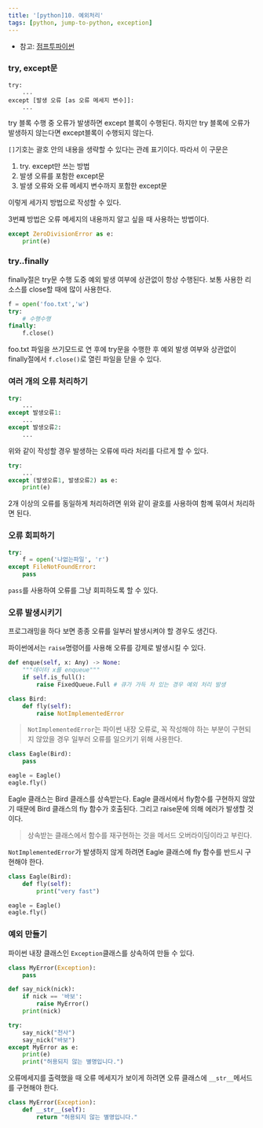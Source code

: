 ```yaml
---
title: '[python]10. 예외처리'
tags: [python, jump-to-python, exception]
---
```


- 참고: [점프투파이썬](https://wikidocs.net/30)

### try, except문

```pyrhon
try:
	...
except [발생 오류 [as 오류 메세지 변수]]:
	...
```

try 블록 수행 중 오류가 발생하면 except 블록이 수행된다. 하지만 try 블록에 오류가 발생하지 않는다면 except블록이 수행되지 않는다.

`[]`기호는 괄호 안의 내용을 생략할 수 있다는 관례 표기이다. 따라서 이 구문은

1. try. except만 쓰는 방법
2. 발생 오류를 포함한 except문
3. 발생 오류와 오류 메세지 변수까지 포함한 except문

이렇게 세가지 방법으로 작성할 수 있다.

3번쨰 방법은 오류 메세지의 내용까지 알고 싶을 때 사용하는 방법이다.

```python
except ZeroDivisionError as e:
    print(e)
```

### try..finally

finally절은 try문 수행 도중 예외 발생 여부에 상관없이 항상 수행된다. 보통 사용한 리소스를 close할 때에 많이 사용한다.

```python
f = open('foo.txt','w')
try:
    # 수행수행
finally:
    f.close()
```

foo.txt 파일을 쓰기모드로 연 후에 try문을 수행한 후 예외 발생 여부와 상관없이 finally절에서 `f.close()`로 열린 파일을 닫을 수 있다.

### 여러 개의 오류 처리하기

```python
try:
    ...
except 발생오류1:
    ...
except 발생오류2:
    ...
```

위와 같이 작성할 경우 발생하는 오류에 따라 처리를 다르게 할 수 있다.

```python
try:
    ...
except (발생오류1, 발생오류2) as e:
    print(e)
```

2개 이상의 오류를 동일하게 처리하려면 위와 같이 괄호를 사용하여 함꼐 묶여서 처리하면 된다.

### 오류 회피하기

```python
try:
    f = open('나없는파일', 'r')
except FileNotFoundError:
    pass
```

`pass`를 사용하여 오류를 그냥 회피하도록 할 수 있다.

### 오류 발생시키기

프로그래밍을 하다 보면 종종 오류를 일부러 발생시켜야 할 경우도 생긴다.

파이썬에서는 `raise`명령어를 사용해 오류를 강제로 발생시킬 수 있다.

```python
def enque(self, x: Any) -> None:
    """데이터 x를 enqueue"""
    if self.is_full():
        raise FixedQueue.Full # 큐가 가득 차 있는 경우 예외 처리 발생
```

```python
class Bird:
    def fly(self):
        raise NotImplementedError
```

> `NotImplementedError`는 파이썬 내장 오류로, 꼭 작성해야 하는 부분이 구현되지 않았을 경우 일부러 오류를 일으키기 위해 사용한다.

```python
class Eagle(Bird):
    pass

eagle = Eagle()
eagle.fly()
```

Eagle 클래스는 Bird 클래스를 상속받는다. Eagle 클래서에서 fly함수를 구현하지 않았기 때문에 Bird 클래스의 fly 함수가 호출된다. 그리고 raise문에 의해 에러가 발생할 것이다.

> 상속받는 클래스에서 함수를 재구현하는 것을 메서드 오버라이딩이라고 부린다.

`NotImplementedError`가 발생하지 않게 하려면 Eagle 클래스에 fly 함수를 반드시 구현해야 한다.

```python
class Eagle(Bird):
    def fly(self):
        print("very fast")

eagle = Eagle()
eagle.fly()
```

### 예외 만들기

파이썬 내장 클래스인 `Exception`클래스를 상속하여 만들 수 있다.

```python
class MyError(Exception):
    pass

def say_nick(nick):
    if nick == '바보':
        raise MyError()
    print(nick)

try:
    say_nick("천사")
    say_nick("바보")
except MyError as e:
    print(e)
    print("허용되지 않는 별명입니다.")
```

오류메세지를 출력했을 때 오류 메세지가 보이게 하려면 오류 클래스에 `__str__`메서드를 구현해야 한다.

```python
class MyError(Exception):
    def __str__(self):
        return "허용되지 않는 별명입니다."
```
